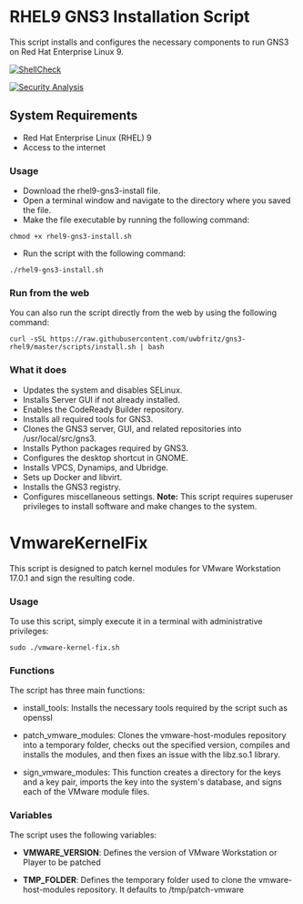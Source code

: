 # RHEL9 GNS3 Installation Script
This script installs and configures the necessary components to run GNS3 on Red Hat Enterprise Linux 9.

[![ShellCheck](https://github.com/uwbfritz/gns3-rhel9/actions/workflows/shellcheck.yml/badge.svg)](https://github.com/uwbfritz/gns3-rhel9/actions/workflows/shellcheck.yml)

[![Security Analysis](https://img.shields.io/github/workflow/status/uwbfritz/gns3-rhel9/Security%20Analysis?label=Security%20Analysis&logo=github)](https://github.com/uwbfritz/gns3-rhel9/actions/worlflows/security-scan.yml)



## System Requirements
- Red Hat Enterprise Linux (RHEL) 9
- Access to the internet

### Usage
- Download the rhel9-gns3-install file.
- Open a terminal window and navigate to the directory where you saved the file.
- Make the file executable by running the following command:
```
chmod +x rhel9-gns3-install.sh
```
- Run the script with the following command:
```
./rhel9-gns3-install.sh
```

### Run from the web
You can also run the script directly from the web by using the following command:
```
curl -sSL https://raw.githubusercontent.com/uwbfritz/gns3-rhel9/master/scripts/install.sh | bash
```


### What it does
- Updates the system and disables SELinux.
- Installs Server GUI if not already installed.
- Enables the CodeReady Builder repository.
- Installs all required tools for GNS3.
- Clones the GNS3 server, GUI, and related repositories into /usr/local/src/gns3.
- Installs Python packages required by GNS3.
- Configures the desktop shortcut in GNOME.
- Installs VPCS, Dynamips, and Ubridge.
- Sets up Docker and libvirt.
- Installs the GNS3 registry.
- Configures miscellaneous settings.
**Note:** This script requires superuser privileges to install software and make changes to the system.

# VmwareKernelFix
This script is designed to patch kernel modules for VMware Workstation 17.0.1 and sign the resulting code. 

### Usage
To use this script, simply execute it in a terminal with administrative privileges:

```
sudo ./vmware-kernel-fix.sh
```

### Functions
The script has three main functions:

- install_tools: Installs the necessary tools required by the script such as openssl

- patch_vmware_modules: Clones the vmware-host-modules repository into a temporary folder, checks out the specified version, compiles and installs the modules, and then fixes an issue with the libz.so.1 library.

- sign_vmware_modules: This function creates a directory for the keys and a key pair, imports the key into the system's database, and signs each of the VMware module files.

### Variables
The script uses the following variables:

- **VMWARE_VERSION**: Defines the version of VMware Workstation or Player to be patched

- **TMP_FOLDER**: Defines the temporary folder used to clone the vmware-host-modules repository. It defaults to /tmp/patch-vmware
